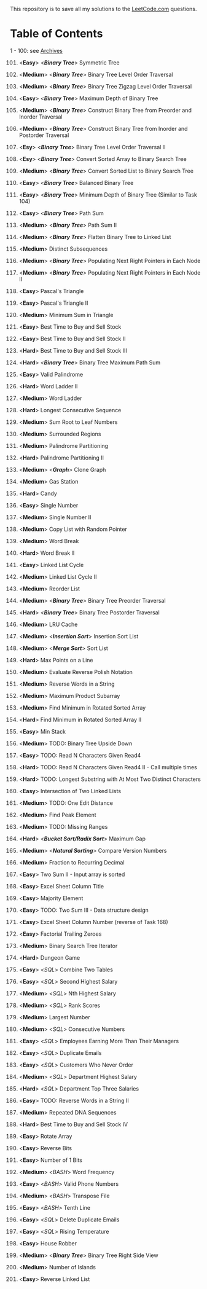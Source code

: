 This repository is to save all my solutions to the [LeetCode.com][LeetCode]
questions.


Table of Contents
=================

1 - 100: see [Archives][archive]

101. \<**Easy**>    \<***Binary Tree***> Symmetric Tree
102. \<**Medium**>  \<***Binary Tree***> Binary Tree Level Order Traversal
103. \<**Medium**>  \<***Binary Tree***> Binary Tree Zigzag Level Order Traversal
104. \<**Easy**>    \<***Binary Tree***> Maximum Depth of Binary Tree
105. \<**Medium**>  \<***Binary Tree***> Construct Binary Tree from Preorder and Inorder Traversal
106. \<**Medium**>  \<***Binary Tree***> Construct Binary Tree from Inorder and Postorder Traversal
107. \<**Esy**>     \<***Binary Tree***> Binary Tree Level Order Traversal II
108. \<**Esy**>     \<***Binary Tree***> Convert Sorted Array to Binary Search Tree
109. \<**Medium**>  \<***Binary Tree***> Convert Sorted List to Binary Search Tree
110. \<**Easy**>    \<***Binary Tree***> Balanced Binary Tree
111. \<**Easy**>    \<***Binary Tree***> Minimum Depth of Binary Tree (Similar to Task 104)
112. \<**Easy**>    \<***Binary Tree***> Path Sum
113. \<**Medium**>  \<***Binary Tree***> Path Sum II
114. \<**Medium**>  \<***Binary Tree***> Flatten Binary Tree to Linked List
115. \<**Medium**>  Distinct Subsequences
116. \<**Medium**>  \<***Binary Tree***> Populating Next Right Pointers in Each Node
117. \<**Medium**>  \<***Binary Tree***> Populating Next Right Pointers in Each Node II
118. \<**Easy**>    Pascal's Triangle
119. \<**Easy**>    Pascal's Triangle II
120. \<**Medium**>  Minimum Sum in Triangle
121. \<**Easy**>    Best Time to Buy and Sell Stock
122. \<**Easy**>    Best Time to Buy and Sell Stock II
123. \<**Hard**>    Best Time to Buy and Sell Stock III
124. \<**Hard**>    \<***Binary Tree***> Binary Tree Maximum Path Sum
125. \<**Easy**>    Valid Palindrome
126. \<**Hard**>    Word Ladder II
127. \<**Medium**>  Word Ladder
128. \<**Hard**>    Longest Consecutive Sequence
129. \<**Medium**>  Sum Root to Leaf Numbers
130. \<**Medium**>  Surrounded Regions
131. \<**Medium**>  Palindrome Partitioning
132. \<**Hard**>    Palindrome Partitioning II
133. \<**Medium**>  \<***Graph***> Clone Graph
134. \<**Medium**>  Gas Station
135. \<**Hard**>    Candy
136. \<**Easy**>    Single Number
137. \<**Medium**>  Single Number II
138. \<**Medium**>  Copy List with Random Pointer
139. \<**Medium**>  Word Break
140. \<**Hard**>    Word Break II
141. \<**Easy**>    Linked List Cycle
142. \<**Medium**>  Linked List Cycle II
143. \<**Medium**>  Reorder List
144. \<**Medium**>  \<***Binary Tree***> Binary Tree Preorder Traversal
145. \<**Hard**>    \<***Binary Tree***> Binary Tree Postorder Traversal
146. \<**Medium**>  LRU Cache
147. \<**Medium**>  \<***Insertion Sort***> Insertion Sort List
148. \<**Medium**>  \<***Merge Sort***> Sort List
149. \<**Hard**>    Max Points on a Line
150. \<**Medium**>  Evaluate Reverse Polish Notation
151. \<**Medium**>  Reverse Words in a String
152. \<**Medium**>  Maximum Product Subarray
153. \<**Medium**>  Find Minimum in Rotated Sorted Array
154. \<**Hard**>    Find Minimum in Rotated Sorted Array II
155. \<**Easy**>    Min Stack
156. \<**Medium**>  TODO: Binary Tree Upside Down
157. \<**Easy**>    TODO: Read N Characters Given Read4
158. \<**Hard**>    TODO: Read N Characters Given Read4 II - Call multiple times
159. \<**Hard**>    TODO: Longest Substring with At Most Two Distinct Characters
160. \<**Easy**>    Intersection of Two Linked Lists
161. \<**Medium**>  TODO: One Edit Distance
162. \<**Medium**>  Find Peak Element
163. \<**Medium**>  TODO: Missing Ranges
164. \<**Hard**>    \<***Bucket Sort/Radix Sort***> Maximum Gap
165. \<**Medium**>  \<***Natural Sorting***> Compare Version Numbers
166. \<**Medium**>  Fraction to Recurring Decimal
167. \<**Easy**>    Two Sum II - Input array is sorted
168. \<**Easy**>    Excel Sheet Column Title
169. \<**Easy**>    Majority Element
170. \<**Easy**>    TODO: Two Sum III - Data structure design
171. \<**Easy**>    Excel Sheet Column Number (reverse of Task 168)
172. \<**Easy**>    Factorial Trailing Zeroes
173. \<**Medium**>  Binary Search Tree Iterator
174. \<**Hard**>    Dungeon Game
175. \<**Easy**>    <*SQL*> Combine Two Tables
176. \<**Easy**>    <*SQL*> Second Highest Salary
177. \<**Medium**>  <*SQL*> Nth Highest Salary
178. \<**Medium**>  <*SQL*> Rank Scores
179. \<**Medium**>  Largest Number
180. \<**Medium**>  <*SQL*> Consecutive Numbers
181. \<**Easy**>    <*SQL*> Employees Earning More Than Their Managers
182. \<**Easy**>    <*SQL*> Duplicate Emails
183. \<**Easy**>    <*SQL*> Customers Who Never Order
184. \<**Medium**>  <*SQL*> Department Highest Salary
185. \<**Hard**>    <*SQL*> Department Top Three Salaries
186. \<**Easy**>    TODO: Reverse Words in a String II
187. \<**Medium**>  Repeated DNA Sequences
188. \<**Hard**>    Best Time to Buy and Sell Stock IV
189. \<**Easy**>    Rotate Array
190. \<**Easy**>    Reverse Bits
191. \<**Easy**>    Number of 1 Bits
192. \<**Medium**>  <*BASH*> Word Frequency
193. \<**Easy**>    <*BASH*> Valid Phone Numbers
194. \<**Medium**>  <*BASH*> Transpose File
195. \<**Easy**>    <*BASH*> Tenth Line
196. \<**Easy**>    <*SQL*> Delete Duplicate Emails
197. \<**Easy**>    <*SQL*> Rising Temperature
198. \<**Easy**>    House Robber
199. \<**Medium**>  \<***Binary Tree***> Binary Tree Right Side View
200. \<**Medium**>  Number of Islands

206. \<**Easy**>    Reverse Linked List


[LeetCode]: https://leetcode.com/problemset/all/
[archive]: /archives
